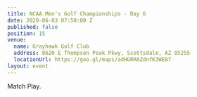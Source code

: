 ```yaml
---
title: NCAA Men's Golf Championships - Day 6
date: 2020-06-03 07:50:00 Z
published: false
position: 15
venue:
  name: Grayhawk Golf Club
  address: 8620 E Thompson Peak Pkwy, Scottsdale, AZ 85255
  locationUrl: https://goo.gl/maps/adHGRRAZdnfK3WE87
layout: event
---
```


Match Play.